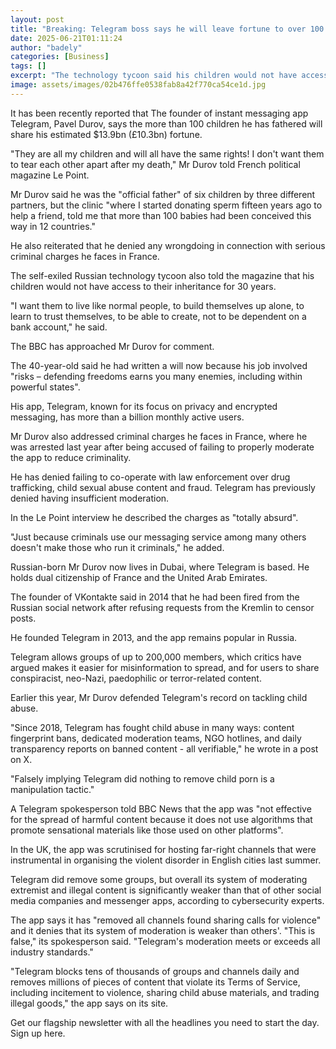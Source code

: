 ```yaml
---
layout: post
title: "Breaking: Telegram boss says he will leave fortune to over 100 kids he has fathered"
date: 2025-06-21T01:11:24
author: "badely"
categories: [Business]
tags: []
excerpt: "The technology tycoon said his children would not have access to their inheritance for 30 years."
image: assets/images/02b476ffe0538fab8a42f770ca54ce1d.jpg
---
```


It has been recently reported that The founder of instant messaging app Telegram, Pavel Durov, says the more than 100 children he has fathered will share his estimated $13.9bn (£10.3bn) fortune.

"They are all my children and will all have the same rights! I don't want them to tear each other apart after my death," Mr Durov told French political magazine Le Point.

Mr Durov said he was the "official father" of six children by three different partners, but the clinic "where I started donating sperm fifteen years ago to help a friend, told me that more than 100 babies had been conceived this way in 12 countries."

He also reiterated that he denied any wrongdoing in connection with serious criminal charges he faces in France.

The self-exiled Russian technology tycoon also told the magazine that his children would not have access to their inheritance for 30 years.

"I want them to live like normal people, to build themselves up alone, to learn to trust themselves, to be able to create, not to be dependent on a bank account," he said.

The BBC has approached Mr Durov for comment.

The 40-year-old said he had written a will now because his job involved "risks – defending freedoms earns you many enemies, including within powerful states".

His app, Telegram, known for its focus on privacy and encrypted messaging, has more than a billion monthly active users.

Mr Durov also addressed criminal charges he faces in France, where he was arrested last year after being accused of failing to properly moderate the app to reduce criminality. 

He has denied failing to co-operate with law enforcement over drug trafficking, child sexual abuse content and fraud. Telegram has previously denied having insufficient moderation.

In the Le Point interview he described the charges as "totally absurd".

"Just because criminals use our messaging service among many others doesn't make those who run it criminals," he added.

Russian-born Mr Durov now lives in Dubai, where Telegram is based. He holds dual citizenship of France and the United Arab Emirates.

The founder of VKontakte said in 2014 that he had been fired from the Russian social network after refusing requests from the Kremlin to censor posts.

He founded Telegram in 2013, and the app remains popular in Russia.

Telegram allows groups of up to 200,000 members, which critics have argued makes it easier for misinformation to spread, and for users to share conspiracist, neo-Nazi, paedophilic or terror-related content.

Earlier this year, Mr Durov defended Telegram's record on tackling child abuse.   

"Since 2018, Telegram has fought child abuse in many ways: content fingerprint bans, dedicated moderation teams, NGO hotlines, and daily transparency reports on banned content - all verifiable," he wrote in a post on X.

"Falsely implying Telegram did nothing to remove child porn is a manipulation tactic." 

A Telegram spokesperson told BBC News that the app was "not effective for the spread of harmful content because it does not use algorithms that promote sensational materials like those used on other platforms".

In the UK, the app was scrutinised for hosting far-right channels that were instrumental in organising the violent disorder in English cities last summer.

Telegram did remove some groups, but overall its system of moderating extremist and illegal content is significantly weaker than that of other social media companies and messenger apps, according to cybersecurity experts.

The app says it has "removed all channels found sharing calls for violence" and it denies that its system of moderation is weaker than others'. "This is false," its spokesperson said. "Telegram's moderation meets or exceeds all industry standards."

"Telegram blocks tens of thousands of groups and channels daily and removes millions of pieces of content that violate its Terms of Service, including incitement to violence, sharing child abuse materials, and trading illegal goods," the app says on its site.   

Get our flagship newsletter with all the headlines you need to start the day. Sign up here.

